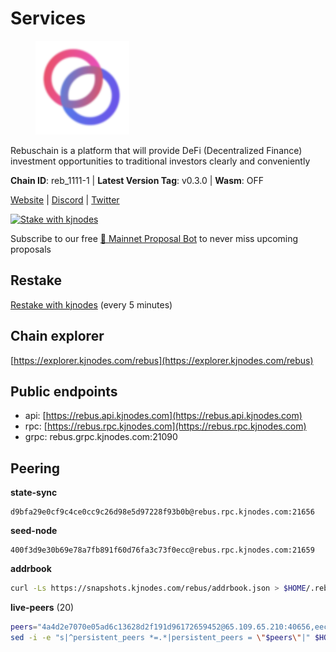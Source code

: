 # Services

<figure><img src="https://raw.githubusercontent.com/kj89/cosmos-images/main/logos/rebus.png" width="150" alt=""><figcaption></figcaption></figure>

Rebuschain is a platform that will provide DeFi (Decentralized Finance)  investment opportunities to traditional investors clearly and conveniently

**Chain ID**: reb_1111-1 | **Latest Version Tag**: v0.3.0 | **Wasm**: OFF

[Website](https://www.rebuschain.com) | [Discord](https://discord.gg/rebuschain) | [Twitter](https://twitter.com/RebusChain)

[![Stake with kjnodes](https://i.ibb.co/cr44Q8j/button-stake-with-kjnodes.png)](https://restake.app/rebus/rebusvaloper1vndzy8y55ylgpmmsc34uy8rm6kqlml6ffs9lrv)

Subscribe to our free [🤖 Mainnet Proposal Bot](https://t.me/kjnodes_proposal_bot) to never miss upcoming proposals

## Restake

[Restake with kjnodes](https://restake.app/rebus/rebusvaloper1vndzy8y55ylgpmmsc34uy8rm6kqlml6ffs9lrv) (every 5 minutes)
## Chain explorer
[https://explorer.kjnodes.com/rebus](https://explorer.kjnodes.com/rebus)

## Public endpoints

* api: [https://rebus.api.kjnodes.com](https://rebus.api.kjnodes.com)
* rpc: [https://rebus.rpc.kjnodes.com](https://rebus.rpc.kjnodes.com)
* grpc: rebus.grpc.kjnodes.com:21090

## Peering

**state-sync**

```text
d9bfa29e0cf9c4ce0cc9c26d98e5d97228f93b0b@rebus.rpc.kjnodes.com:21656
```

**seed-node**

```text
400f3d9e30b69e78a7fb891f60d76fa3c73f0ecc@rebus.rpc.kjnodes.com:21659
```

**addrbook**
```bash
curl -Ls https://snapshots.kjnodes.com/rebus/addrbook.json > $HOME/.rebusd/config/addrbook.json
```

**live-peers** (20)
```bash
peers="4a4d2e7070e05ad6c13628d2f191d96172659452@65.109.65.210:40656,eeca453e3a1cf670c78e2255b8f0bd5a9443c30b@65.108.225.71:26656,17779ded6b3dc2f31d6c6f40cc6f07d802753ba7@78.47.153.128:26656,faf349e185255c4aa2786da4f8ac70ea13849db0@169.155.45.128:26656,89757803f40da51678451735445ad40d5b15e059@169.155.44.106:26656,c124ce0b508e8b9ed1c5b6957f362225659b5343@134.65.192.98:26656,b212d5740b2e11e54f56b072dc13b6134650cfb5@169.155.168.16:26656,c126eed9cfede7802d78f570fec8175835309a73@141.95.127.146:26656,69e27ab9b46350654805df3ea8d9ac2f00af4e4c@38.242.244.85:26656,ff7621be29e39e9fdf07f2501e1a217201ca29ee@213.239.207.175:39656,8f023504e27873141164b6fbf1c4b788ff8d533b@159.69.200.24:26656,ebc4d27be0c87f537b44250c2e22ad349dc59fb6@158.69.116.134:26656,36afb1c827f52d38d7cd328b384d644b531b5997@65.108.238.102:17256,07b84cf4b47a2e5ad251267716fe05bcf30330cd@65.21.170.3:29656,1fcb45323f9045707c0c344a60d7cb906008cfaf@65.109.80.176:26656,cd71aa366822800a2aa7051fae69127f78b3f203@188.165.225.226:26656,05483a7ec0160b17de1ad8e7793c7502e70e5525@146.59.85.223:17256,34e3178b6e0f25451fd690c15fc199d5a9bdfb9b@15.204.197.11:26656,d9bfa29e0cf9c4ce0cc9c26d98e5d97228f93b0b@65.109.88.38:21656,256d9790bf186f5a275790f7fe01e1b8800dcaaf@65.21.88.78:26656"
sed -i -e "s|^persistent_peers *=.*|persistent_peers = \"$peers\"|" $HOME/.rebusd/config/config.toml
```
